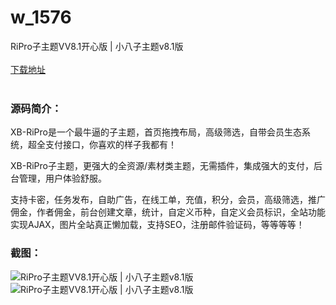 # w_1576
RiPro子主题VV8.1开心版 | 小八子主题v8.1版
<br/></br>
[下载地址](https://www.uuid2.com/1576.html "下载地址")
<br/></br>
<h3>源码简介：</h3>
<p>XB-RiPro是一个最牛逼的子主题，首页拖拽布局，高级筛选，自带会员生态系统，超全支付接口，你喜欢的样子我都有！<p>
<p>XB-RiPro子主题，更强大的全资源/素材类主题，无需插件，集成强大的支付，后台管理，用户体验舒服。<p>
<p>支持卡密，任务发布，自助广告，在线工单，充值，积分，会员，高级筛选，推广佣金，作者佣金，前台创建文章，统计，自定义币种，自定义会员标识，全站功能实现AJAX，图片全站真正懒加载，支持SEO，注册邮件验证码，等等等等！<p>
<h3>截图：</h3>
<img src="https://www.uuid2.com/wp-content/uploads/img/202109/0e5e9f5737.png" alt="RiPro子主题VV8.1开心版 | 小八子主题v8.1版"><img src="https://www.uuid2.com/wp-content/uploads/img/202109/3a8711d704.png" alt="RiPro子主题VV8.1开心版 | 小八子主题v8.1版">
